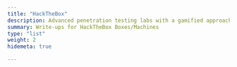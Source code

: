 ```yaml
---
title: "HackTheBox"
description: Advanced penetration testing labs with a gamified approach. Earn points by completing challenges and compete with other security professionals.
summary: Write-ups for HackTheBox Boxes/Machines
type: "list"
weight: 2
hidemeta: true

---
```

